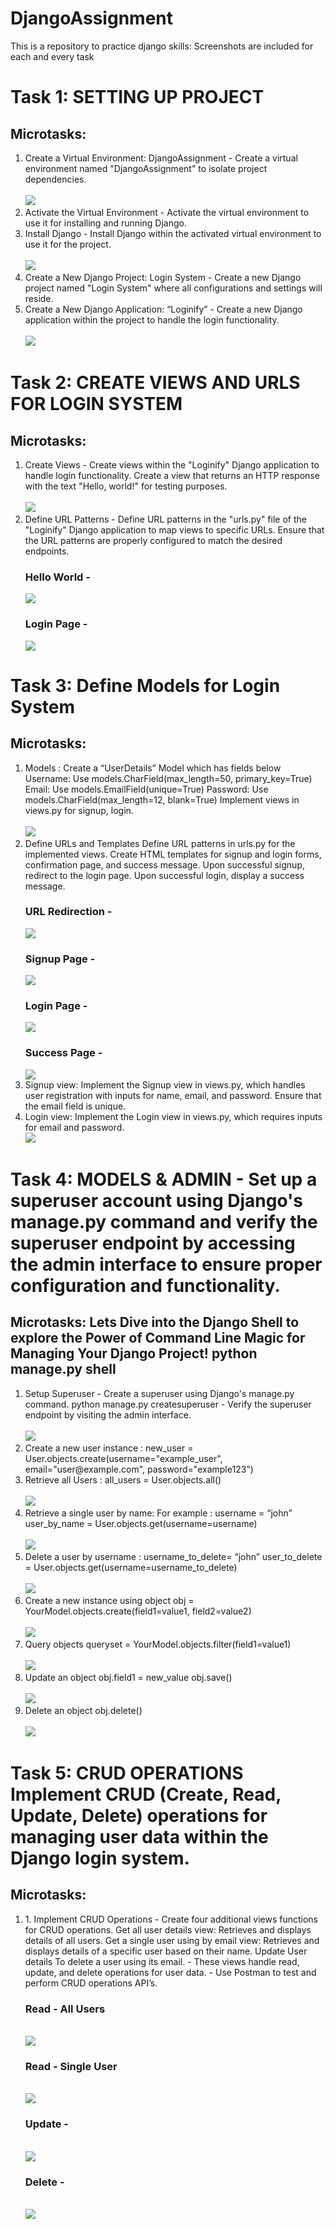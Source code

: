# DjangoAssignment
This is a repository to practice django skills: Screenshots are included for each and every task

<h1> Task 1: SETTING UP PROJECT </h1>

<h2> Microtasks: </h2>
<ol>
  <li> Create a Virtual Environment: DjangoAssignment - Create a virtual environment named "DjangoAssignment" to isolate project dependencies.
    <br>
    <br>
    <img src='screenshots/task 1.1.png'>
    <br>
  <li> Activate the Virtual Environment - Activate the virtual environment to use it for installing and running Django.
  <li> Install Django - Install Django within the activated virtual environment to use it for the project.
    <br>
    <br>
    <img src='screenshots/task 1.2, 1.3.png'>
    <br>
  <li> Create a New Django Project: Login System - Create a new Django project named "Login System" where all configurations and settings will reside.
  <li> Create a New Django Application: “Loginify” - Create a new Django application within the project to handle the login functionality.
    <br>
    <br>
    <img src='screenshots/task 1.4, 1.5.png'>
    <br>
</ol>


<h1> Task 2: CREATE VIEWS AND URLS FOR LOGIN SYSTEM </h1>

<h2> Microtasks: </h2>
<ol>
  <li> Create Views - Create views within the "Loginify" Django application to handle login functionality. Create a view that returns an HTTP response with the text "Hello, world!" for testing purposes.
    <br>
    <br>
    <img src='screenshots/task 2.1 urls.png'>
    <br>
  <li> Define URL Patterns - Define URL patterns in the "urls.py" file of the "Loginify" Django application to map views to specific URLs. Ensure that the URL patterns are properly configured to match the desired endpoints.
    <h3> Hello World - </h3>
    <img src='screenshots/task 2.2 hello.png'>
    <br>
    <h3> Login Page - </h3>
    <img src='screenshots/task 2.2 login.png'>
    <br>
</ol>


<h1> Task 3: Define Models for Login System </h1>

<h2> Microtasks: </h2>
<ol>
  <li> Models : Create a “UserDetails” Model which has fields below Username: Use models.CharField(max_length=50, primary_key=True) Email: Use models.EmailField(unique=True) Password: Use models.CharField(max_length=12, blank=True) Implement views in views.py for signup, login.
    <br>
    <br>
    <img src='screenshots/task 3.1.png'>
    <br>
  <li> Define URLs and Templates Define URL patterns in urls.py for the implemented views. Create HTML templates for signup and login forms, confirmation page, and success message. Upon successful signup, redirect to the login page. Upon successful login, display a success message.
    <h3> URL Redirection - </h3>
    <img src='screenshots/task 3.2 a.png'>
    <br>
    <h3> Signup Page - </h3>
    <img src='screenshots/task 3.2 c.png'>
    <br>
    <h3> Login Page - </h3>
    <img src='screenshots/task 3.2 b.png'>
    <h3> Success Page - </h3>
    <img src='screenshots/task 3.2 d.png'>
    <br>
    <li> Signup view: Implement the Signup view in views.py, which handles user registration with inputs for name, email, and password. Ensure that the email field is unique.
    <li> Login view: Implement the Login view in views.py, which requires inputs for email and password.
    <br>
    <img src='screenshots/task 3.3 3.4.png'>
    <br>
</ol>



<h1> Task 4: MODELS & ADMIN - Set up a superuser account using Django's manage.py command and verify the superuser endpoint by accessing the admin interface to ensure proper configuration and functionality.</h1>


<h2> Microtasks: Lets Dive into the Django Shell to explore the Power of Command Line Magic for Managing Your Django Project! python manage.py shell </h2>
<ol>
  <li> Setup Superuser - Create a superuser using Django's manage.py command. python manage.py createsuperuser - Verify the superuser endpoint by visiting the admin interface.
    <br>
    <br>
    <img src='screenshots/task 4.1.png'>
    <br>
  <li> Create a new user instance : new_user = User.objects.create(username="example_user", email="user@example.com", password="example123")
  <li> Retrieve all Users : all_users = User.objects.all()
    <br>
    <br>
    <img src='screenshots/task 4.1.1 4.1.2.png'>
    <br>
  <li> Retrieve a single user by name: For example : username = “john” user_by_name = User.objects.get(username=username)
    <br>
    <br>
    <img src='screenshots/task 4.1.3.png'>
    <br>
  <li> Delete a user by username : username_to_delete= “john” user_to_delete = User.objects.get(username=username_to_delete)
    <br>
    <br>
    <img src='screenshots/task 4.1.4.png'>
    <br>
  <li> Create a new instance using object obj = YourModel.objects.create(field1=value1, field2=value2)
    <br>
    <br>
    <img src='screenshots/task 4.1.5.png'>
    <br>
  <li> Query objects queryset = YourModel.objects.filter(field1=value1)
    <br>
    <br>
    <img src='screenshots/task 4.1.6.png'>
    <br>   
  <li> Update an object obj.field1 = new_value obj.save()
    <br>
    <br>
    <img src='screenshots/task 4.1.7.png'>
    <br>
  <li> Delete an object obj.delete()
    <br>
    <br>
    <img src='screenshots/task 4.1.8.png'>
    <br>
</ol>



<h1> Task 5: CRUD OPERATIONS Implement CRUD (Create, Read, Update, Delete) operations for managing user data within the Django login system.</h1>

<h2> Microtasks: </h2>
<ol>
  <li> 1. Implement CRUD Operations - Create four additional views functions for CRUD operations. Get all user details view: Retrieves and displays details of all users. Get a single user using by email view: Retrieves and displays details of a specific user based on their name. Update User details To delete a user using its email. - These views handle read, update, and delete operations for user data. - Use Postman to test and perform CRUD operations API’s.
    <h3> Read - All Users</h3>
    <br>
    <img src='screenshots/task 5.1.png'>
    <br>
    <h3> Read - Single User</h3>
    <br>
    <img src='screenshots/task 5.2.png'>
    <br>
    <h3> Update - </h3>
    <br>
    <img src='screenshots/task 5.4.png'>
    <h3> Delete - </h3>
    <br>
    <img src='screenshots/task 5.3.png'>
    <br>
</ol>


